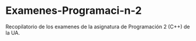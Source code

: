 # Examenes-Programaci-n-2
Recopilatorio de los examenes de la asignatura de Programación 2 (C++) de la UA. 
